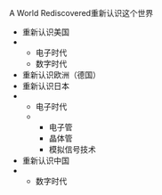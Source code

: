 A World Rediscovered重新认识这个世界

+ 重新认识美国
+ + 电子时代
  + 数字时代
+ 重新认识欧洲（德国）
+ 重新认识日本
+ + 电子时代
  + + 电子管
    + 晶体管
    + 模拟信号技术
+ 重新认识中国
+ + 数字时代
